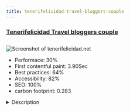 ```yaml
---
title: tenerifelicidad-travel-bloggers-couple
---
```


<div style="height: 3rem">
  <a href="http://www.tenerifelicidad.net"><h3>Tenerifelicidad Travel bloggers couple</h3></a>
</div>
<img loading="lazy" src="/images/thumbs/tenerifelicidad.net.jpg" alt="Screenshot of tenerifelicidad.net" />
<ul>
  <li>Performace: 30%</li>
  <li>
    First contentful paint:
    3.90Sec
  </li>
  <li>Best practices: 64%</li>
  <li>Accessibility: 82%</li>
  <li>SEO: 100%</li>
  <li>carbon footprint: 0.283</li>
</ul>
<details>
  <summary>Description</summary>
  <p>Tenerifelicidad is a blog where Guacimara and Pedro talk about our experiences on the island of Tenerife.Was very easy with Joomla! We use few extensions. Acymailing for the newsletters management, Virtuemart for our online store and JoastSEO for reviewing readability and SEO our blog articles.</p>
</details>


